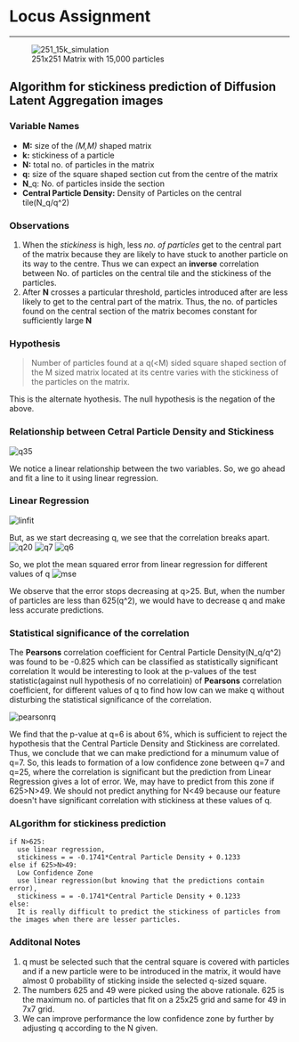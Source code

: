 # Locus Assignment
---
<figure>
  <img
  src="https://github.com/nirnayroy/LocusAssignment/blob/main/dla_251_15000.png"
  alt="251_15k_simulation">
  <figcaption>251x251 Matrix with 15,000 particles</figcaption>
</figure>

## Algorithm for stickiness prediction of Diffusion Latent Aggregation images

### Variable Names

- **M:** size of the *(M,M)* shaped matrix
- **k:** stickiness of a particle
- **N:** total no. of particles in the matrix
- **q:** size of the square shaped section cut from the centre of the matrix
- **N**_q: No. of particles inside the section
- **Central Particle Density:** Density of Particles on the central tile(N_q/q^2)

### Observations

1. When the *stickiness* is high, less *no. of particles* get to the central part of the matrix because they are likely to have stuck to another particle on its way to the centre. Thus we can expect an **inverse** correlation between No. of particles on the central tile and the stickiness of the particles.
2. After **N** crosses a particular threshold, particles introduced after are less likely to get to the central part of the matrix. Thus, the no. of particles found on the central section of the matrix becomes constant for sufficiently large **N**

### Hypothesis

> Number of particles found at a q(<M) sided square shaped section of the M sized matrix located at its centre varies with the stickiness of the particles on the matrix. 

This is the alternate hyothesis. The null hypothesis is the negation of the above.

### Relationship between Cetral Particle Density and Stickiness

![q35](https://github.com/nirnayroy/LocusAssignment/blob/main/images/q35.png)

We notice a linear relationship between the two variables. So, we go ahead and fit a line to it using linear regression.

### Linear Regression
![linfit](https://github.com/nirnayroy/LocusAssignment/blob/main/images/linfit.png)

But, as we start decreasing q, we see that the correlation breaks apart.
![q20](https://github.com/nirnayroy/LocusAssignment/blob/main/images/q20.png)
![q7](https://github.com/nirnayroy/LocusAssignment/blob/main/images/q7.png)
![q6](https://github.com/nirnayroy/LocusAssignment/blob/main/images/q6.png)

So, we plot the mean squared error from linear regression for different values of q
![mse](https://github.com/nirnayroy/LocusAssignment/blob/main/images/mse.png)

We observe that the error stops decreasing at q>25. 
But, when the number of particles are less than 625(q^2), we would have to decrease q and make less accurate predictions.

### Statistical significance of the correlation

The **Pearsons** correlation coefficient for Central Particle Density(N_q/q^2) was found to be -0.825 which can be classified as statistically significant correlation
It would be interesting to look at the p-values of the test statistic(against null hypothesis of no correlatioin) of **Pearsons** correlation coefficient, for different values of q to find how low can we make q without disturbing the statistical significance of the correlation.

![pearsonrq](https://github.com/nirnayroy/LocusAssignment/blob/main/images/pearsonrq.png)

We find that the p-value at q=6 is about 6%, which is sufficient to reject the hypothesis that the Central Particle Density and Stickiness are correlated. Thus, we conclude that we can make predictiond for a minumum value of q=7. So, this leads to formation of a low confidence zone between q=7 and q=25, where the correlation is significant but the prediction from Linear Regression gives a lot of error. We, may have to predict from this zone if 625>N>49. We should not predict anything for N<49 because our feature doesn't have significant correlation with stickiness at these values of q.

### ALgorithm for stickiness prediction

```
if N>625:
  use linear regression,
  stickiness = = -0.1741*Central Particle Density + 0.1233
else if 625>N>49:
  Low Confidence Zone
  use linear regression(but knowing that the predictions contain error),
  stickiness = = -0.1741*Central Particle Density + 0.1233
else:
  It is really difficult to predict the stickiness of particles from the images when there are lesser particles.
```
### Additonal Notes

1. q must be selected such that the central square is covered with particles and if a new particle were to be introduced in the matrix, it would have almost 0 probability of sticking inside the selected q-sized square.
2. The numbers 625 and 49 were picked using the above rationale. 625 is the maximum no. of particles that fit on a 25x25 grid and same for 49 in 7x7 grid.
3. We can improve performance the low confidence zone by further by adjusting q according to the N given.
